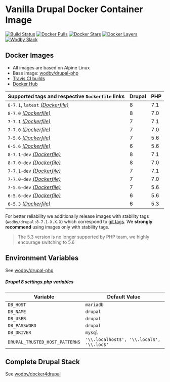 # Vanilla Drupal Docker Container Image

[![Build Status](https://travis-ci.org/wodby/drupal.svg?branch=master)](https://travis-ci.org/wodby/drupal)
[![Docker Pulls](https://img.shields.io/docker/pulls/wodby/drupal.svg)](https://hub.docker.com/r/wodby/drupal)
[![Docker Stars](https://img.shields.io/docker/stars/wodby/drupal.svg)](https://hub.docker.com/r/wodby/drupal)
[![Docker Layers](https://images.microbadger.com/badges/image/wodby/drupal.svg)](https://microbadger.com/images/wodby/drupal)
[![Wodby Slack](http://slack.wodby.com/badge.svg)](http://slack.wodby.com)

## Docker Images

* All images are based on Alpine Linux
* Base image: [wodby/drupal-php](https://github.com/wodby/drupal-php)
* [Travis CI builds](https://travis-ci.org/wodby/drupal) 
* [Docker Hub](https://hub.docker.com/r/wodby/drupal)

| Supported tags and respective `Dockerfile` links                                             | Drupal | PHP |
| -------------------------------------------------------------------------------------------- | ------ | --- |
| `8-7.1`, `latest` [_(Dockerfile)_](https://github.com/wodby/drupal/tree/master/8/Dockerfile) | 8      | 7.1 |
| `8-7.0` [_(Dockerfile)_](https://github.com/wodby/drupal/tree/master/8/Dockerfile)           | 8      | 7.0 |
| `7-7.1` [_(Dockerfile)_](https://github.com/wodby/drupal/tree/master/7/Dockerfile)           | 7      | 7.1 |
| `7-7.0` [_(Dockerfile)_](https://github.com/wodby/drupal/tree/master/7/Dockerfile)           | 7      | 7.0 |
| `7-5.6` [_(Dockerfile)_](https://github.com/wodby/drupal/tree/master/7/Dockerfile)           | 7      | 5.6 |
| `6-5.6` [_(Dockerfile)_](https://github.com/wodby/drupal/tree/master/6/Dockerfile)           | 6      | 5.6 |
| `8-7.1-dev` [_(Dockerfile)_](https://github.com/wodby/drupal/tree/master/8/Dockerfile)       | 8      | 7.1 |
| `8-7.0-dev` [_(Dockerfile)_](https://github.com/wodby/drupal/tree/master/8/Dockerfile)       | 8      | 7.0 |
| `7-7.1-dev` [_(Dockerfile)_](https://github.com/wodby/drupal/tree/master/7/Dockerfile)       | 7      | 7.1 |
| `7-7.0-dev` [_(Dockerfile)_](https://github.com/wodby/drupal/tree/master/7/Dockerfile)       | 7      | 7.0 |
| `7-5.6-dev` [_(Dockerfile)_](https://github.com/wodby/drupal/tree/master/7/Dockerfile)       | 7      | 5.6 |
| `6-5.6-dev` [_(Dockerfile)_](https://github.com/wodby/drupal/tree/master/6/Dockerfile)       | 6      | 5.6 |
| `6-5.3` [_(Dockerfile)_](https://github.com/wodby/drupal/tree/master/6/Dockerfile)           | 6      | 5.3 |

For better reliability we additionally release images with stability tags (`wodby/drupal:8-7.1-X.X.X`) which correspond to [git tags](https://github.com/wodby/drupal/releases). We **strongly recommend** using images only with stability tags. 

> The 5.3 version is no longer supported by PHP team, we highly encourage switching to 5.6 

## Environment Variables

See [wodby/drupal-php](https://github.com/wodby/drupal-php)

##### Drupal 8 settings.php variables

| Variable                       | Default Value                             |
| ------------------------------ | ----------------------------------------- |
| `DB_HOST`                      | `mariadb`                                 |
| `DB_NAME`                      | `drupal`                                  |
| `DB_USER`                      | `drupal`                                  |
| `DB_PASSWORD`                  | `drupal`                                  |
| `DB_DRIVER`                    | `mysql`                                   |
| `DRUPAL_TRUSTED_HOST_PATTERNS` | `'\\.localhost$', '\\.local$', '\\.loc$'` |

## Complete Drupal Stack

See [wodby/docker4drupal](https://github.com/wodby/docker4drupal)
